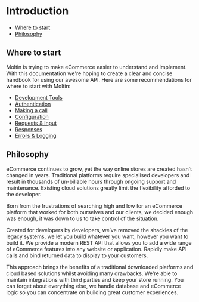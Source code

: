 # Introduction

 - [Where to start](#where-to-start)
 - [Philosophy](#philosophy)

<a name="where-to-start"></a>
## Where to start

Moltin is trying to make eCommerce easier to understand and implement. With this documentation we're hoping to create a clear and concise handbook for using our awesome API. Here are some recommendations for where to start with Moltin:

- [Development Tools](tool)
- [Authentication](authentication)
- [Making a call](making-a-call)
- [Configuration](configuration)
- [Requests & Input](requests-and-input)
- [Responses](responses)
- [Errors & Logging](errors-and-logging)

<a name="where-to-start"></a>
## Philosophy

eCommerce continues to grow, yet the way online stores are created hasn’t changed in years. Traditional platforms require specialised developers and result in thousands of un-billable hours through ongoing support and maintenance. Existing cloud solutions greatly limit the flexibility afforded to the developer.

Born from the frustrations of searching high and low for an eCommerce platform that worked for both ourselves and our clients, we decided enough was enough, it was down to us to take control of the situation. 

Created for developers by developers, we’ve removed the shackles of the legacy systems, we let you build whatever you want, however you want to build it. We provide a modern REST API that allows you to add a wide range of eCommerce features into any website or application. Rapidly make API calls and bind returned data to display to your customers.

This approach brings the benefits of a traditional downloaded platforms and cloud based solutions whilst avoiding many drawbacks. We're able to maintain integrations with third parties and keep your store running. You can forget about everything else, we handle database and eCommerce logic so you can concentrate on building great customer experiences.

